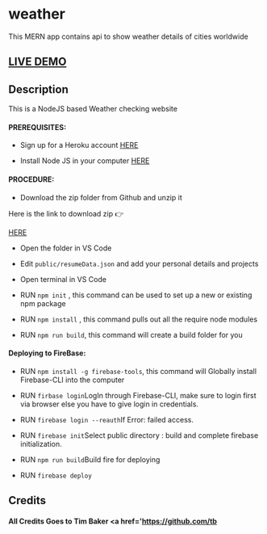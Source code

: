 # weather
This MERN app contains api to show weather details of cities worldwide


## <a href="https://portfolio-abcb2.web.app/">LIVE DEMO</a>

## Description

This is a NodeJS based Weather checking website

#### PREREQUISITES:

- Sign up for a Heroku account <a href='https://heroku.com/'>HERE</a>

- Install Node JS in your computer <a href='https://nodejs.org/en/'>HERE</a>

#### PROCEDURE:

- Download the zip folder from Github and unzip it

Here is the link to download zip 👉

<a href='https://github.com/aman5873/weather'>HERE</a>

- Open the folder in VS Code

- Edit <code>public/resumeData.json</code> and add your personal details and projects

- Open terminal in VS Code

- RUN <code>npm init</code> , this command can be used to set up a new or existing npm package

- RUN <code>npm install</code> , this command pulls out all the require node modules

- RUN <code>npm run build</code>, this command will create a build folder for you

#### Deploying to FireBase:

- RUN <code>npm install -g firebase-tools</code>, this command will Globally install Firebase-CLI into the computer

- RUN <code>firbase login</code>LogIn through Firebase-CLI, make sure to login first via browser else you have to give login in credentials.

- RUN <code>firebase login --reauth</code>If Error: failed access.

- RUN <code>firebase init</code>Select public directory : build and complete firebase initialization.

- RUN <code>npm run build</code>Build fire for deploying

- RUN <code>firebase deploy</code>

## Credits

#### All Credits Goes to Tim Baker <a href='https://github.com/tb
